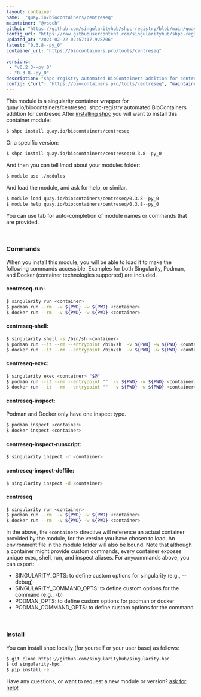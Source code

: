 ```yaml
---
layout: container
name:  "quay.io/biocontainers/centreseq"
maintainer: "@vsoch"
github: "https://github.com/singularityhub/shpc-registry/blob/main/quay.io/biocontainers/centreseq/container.yaml"
config_url: "https://raw.githubusercontent.com/singularityhub/shpc-registry/main/quay.io/biocontainers/centreseq/container.yaml"
updated_at: "2024-02-22 02:57:17.928706"
latest: "0.3.8--py_0"
container_url: "https://biocontainers.pro/tools/centreseq"

versions:
 - "v0.2.3--py_0"
 - "0.3.8--py_0"
description: "shpc-registry automated BioContainers addition for centreseq"
config: {"url": "https://biocontainers.pro/tools/centreseq", "maintainer": "@vsoch", "description": "shpc-registry automated BioContainers addition for centreseq", "latest": {"0.3.8--py_0": "sha256:ad3cf2b81eb2a603fe11f8a38cb38b516e6efe1829a767df1c0ada07fb4d535d"}, "tags": {"v0.2.3--py_0": "sha256:c5401f178dc0158a5c515e64912c8eadc063f5da5c7fd68311867363c16e139e", "0.3.8--py_0": "sha256:ad3cf2b81eb2a603fe11f8a38cb38b516e6efe1829a767df1c0ada07fb4d535d"}, "docker": "quay.io/biocontainers/centreseq"}
---
```


This module is a singularity container wrapper for quay.io/biocontainers/centreseq.
shpc-registry automated BioContainers addition for centreseq
After [installing shpc](#install) you will want to install this container module:


```bash
$ shpc install quay.io/biocontainers/centreseq
```

Or a specific version:

```bash
$ shpc install quay.io/biocontainers/centreseq:0.3.8--py_0
```

And then you can tell lmod about your modules folder:

```bash
$ module use ./modules
```

And load the module, and ask for help, or similar.

```bash
$ module load quay.io/biocontainers/centreseq/0.3.8--py_0
$ module help quay.io/biocontainers/centreseq/0.3.8--py_0
```

You can use tab for auto-completion of module names or commands that are provided.

<br>

### Commands

When you install this module, you will be able to load it to make the following commands accessible.
Examples for both Singularity, Podman, and Docker (container technologies supported) are included.

#### centreseq-run:

```bash
$ singularity run <container>
$ podman run --rm  -v ${PWD} -w ${PWD} <container>
$ docker run --rm  -v ${PWD} -w ${PWD} <container>
```

#### centreseq-shell:

```bash
$ singularity shell -s /bin/sh <container>
$ podman run --it --rm --entrypoint /bin/sh  -v ${PWD} -w ${PWD} <container>
$ docker run --it --rm --entrypoint /bin/sh  -v ${PWD} -w ${PWD} <container>
```

#### centreseq-exec:

```bash
$ singularity exec <container> "$@"
$ podman run --it --rm --entrypoint ""  -v ${PWD} -w ${PWD} <container> "$@"
$ docker run --it --rm --entrypoint ""  -v ${PWD} -w ${PWD} <container> "$@"
```

#### centreseq-inspect:

Podman and Docker only have one inspect type.

```bash
$ podman inspect <container>
$ docker inspect <container>
```

#### centreseq-inspect-runscript:

```bash
$ singularity inspect -r <container>
```

#### centreseq-inspect-deffile:

```bash
$ singularity inspect -d <container>
```



#### centreseq

```bash
$ singularity run <container>
$ podman run --rm  -v ${PWD} -w ${PWD} <container>
$ docker run --rm  -v ${PWD} -w ${PWD} <container>
```


In the above, the `<container>` directive will reference an actual container provided
by the module, for the version you have chosen to load. An environment file in the
module folder will also be bound. Note that although a container
might provide custom commands, every container exposes unique exec, shell, run, and
inspect aliases. For anycommands above, you can export:

 - SINGULARITY_OPTS: to define custom options for singularity (e.g., --debug)
 - SINGULARITY_COMMAND_OPTS: to define custom options for the command (e.g., -b)
 - PODMAN_OPTS: to define custom options for podman or docker
 - PODMAN_COMMAND_OPTS: to define custom options for the command

<br>

### Install

You can install shpc locally (for yourself or your user base) as follows:

```bash
$ git clone https://github.com/singularityhub/singularity-hpc
$ cd singularity-hpc
$ pip install -e .
```

Have any questions, or want to request a new module or version? [ask for help!](https://github.com/singularityhub/singularity-hpc/issues)